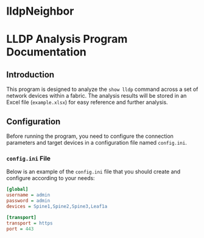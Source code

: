 # lldpNeighbor

# LLDP Analysis Program Documentation

## Introduction

This program is designed to analyze the `show lldp` command across a set of network devices within a fabric. The analysis results will be stored in an Excel file (`example.xlsx`) for easy reference and further analysis.

## Configuration

Before running the program, you need to configure the connection parameters and target devices in a configuration file named `config.ini`.

### `config.ini` File

Below is an example of the `config.ini` file that you should create and configure according to your needs:

```ini
[global]
username = admin
password = admin
devices = Spine1,Spine2,Spine3,Leaf1a

[transport]
transport = https
port = 443
